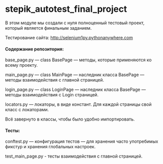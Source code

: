 # stepik_autotest_final_project
В этом модуле мы создали с нуля полноценный тестовый проект, который является финальным заданием. 

Тестирование сайта: http://selenium1py.pythonanywhere.com

#### Содержание репозитория:

base_page.py — class BasePage — методы, которые применяются ко всему проекту.

main_page.py — class MainPage — наследник класса BasePage — методы взаимодействия с главной страницей. 

login_page.py — class LoginPage — наследник класса BasePage — методы взаимодействия с Login страницей.

locators.py — локаторы, в виде констант. Для каждой страницы свой класс с локаторами.

Всё завернуто в классы, чтобы было удобно импортировать.

#### Тесты:

conftest.py — конфигурация тестов — для хранения часто употребимых фикстур и хранения глобальных настроек.

test_main_page.py - тесты взаимодействия с главной страницей.
